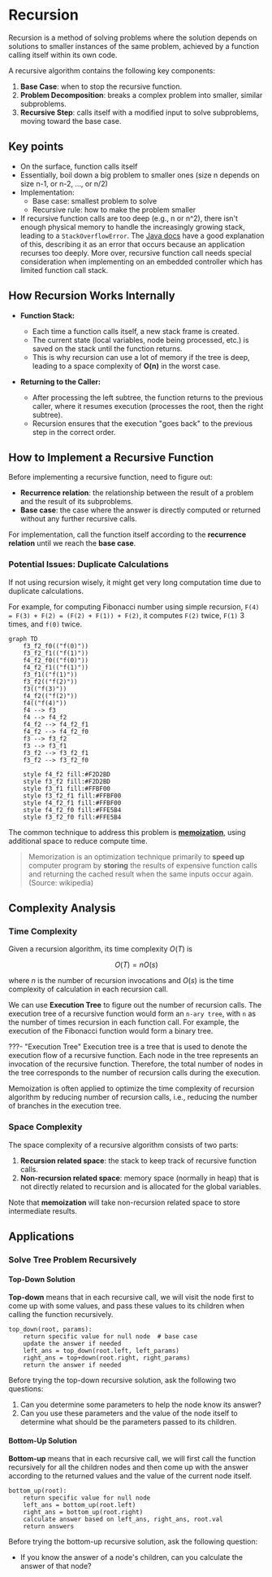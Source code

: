 # Recursion

Recursion is a method of solving problems where the solution depends on solutions to
smaller instances of the same problem, achieved by a function calling itself within its
own code.

A recursive algorithm contains the following key components:

1. **Base Case**: when to stop the recursive function.
2. **Problem Decomposition**: breaks a complex problem into smaller, similar subproblems.
3. **Recursive Step**: calls itself with a modified input to solve subproblems, moving
toward the base case.

## Key points

- On the surface, function calls itself
- Essentially, boil down a big problem to smaller ones (size n depends on size n-1, or
n-2, ..., or n/2)
- Implementation:
    - Base case: smallest problem to solve
    - Recursive rule: how to make the problem smaller
- If recursive function calls are too deep (e.g., n or n^2), there isn't enough physical
memory to handle the increasingly growing stack, leading to a `StackOverflowError`. The
[Java docs](https://docs.oracle.com/javase/7/docs/api/java/lang/StackOverflowError.html)
have a good explanation of this, describing it as an error that occurs because an
application recurses too deeply. More over, recursive function call needs special
consideration when implementing on an embedded controller which has limited function
call stack.

## How Recursion Works Internally

- **Function Stack:**
    - Each time a function calls itself, a new stack frame is created.
    - The current state (local variables, node being processed, etc.) is saved on the stack
    until the function returns.
    - This is why recursion can use a lot of memory if the tree is deep, leading to a space
    complexity of **O(n)** in the worst case.

- **Returning to the Caller:**
    - After processing the left subtree, the function returns to the previous caller, where
    it resumes execution (processes the root, then the right subtree).
    - Recursion ensures that the execution "goes back" to the previous step in the
    correct order.

## How to Implement a Recursive Function

Before implementing a recursive function, need to figure out:

- **Recurrence relation**: the relationship between the result of a problem and the
result of its subproblems.
- **Base  case**: the case where the answer is directly computed or returned without any
further recursive calls.

For implementation, call the function itself according to the **recurrence relation**
until we reach the **base case**.

### Potential Issues: Duplicate Calculations

If not using recursion wisely, it might get very long computation time due to duplicate calculations.

For example, for computing Fibonacci number using simple recursion,
`F(4) = F(3) + F(2) = (F(2) + F(1)) + F(2)`, it computes `F(2)` twice, `F(1)` 3 times,
and `f(0)` twice.

```mermaid
graph TD
    f3_f2_f0(("f(0)"))
    f3_f2_f1(("f(1)"))
    f4_f2_f0(("f(0)"))
    f4_f2_f1(("f(1)"))
    f3_f1(("f(1)"))
    f3_f2(("f(2)"))
    f3(("f(3)"))
    f4_f2(("f(2)"))
    f4(("f(4)"))
    f4 --> f3
    f4 --> f4_f2
    f4_f2 --> f4_f2_f1
    f4_f2 --> f4_f2_f0
    f3 --> f3_f2
    f3 --> f3_f1
    f3_f2 --> f3_f2_f1
    f3_f2 --> f3_f2_f0

    style f4_f2 fill:#F2D2BD
    style f3_f2 fill:#F2D2BD
    style f3_f1 fill:#FFBF00
    style f3_f2_f1 fill:#FFBF00
    style f4_f2_f1 fill:#FFBF00
    style f4_f2_f0 fill:#FFE5B4
    style f3_f2_f0 fill:#FFE5B4
```

The common technique to address this problem is [**memoization**](https://en.wikipedia.org/wiki/Binomial_coefficient),
using additional space to reduce compute time.

> Memorization is an optimization technique primarily to **speed up** computer program
by **storing** the results of expensive function calls and returning the cached result
when the same inputs occur again. (Source: wikipedia)

## Complexity Analysis

### Time Complexity

Given a recursion algorithm, its time complexity $O(T)$ is

$$O(T) = n O(s)$$

where $n$ is the number of recursion invocations and $O(s)$ is the time complexity of calculation in each recursion call.

We can use **Execution Tree** to figure out the number of recursion calls. The execution
tree of a recursive function would form an `n-ary tree`, with `n` as the number of times
recursion in each function call. For example, the execution of the Fibonacci function
would form a binary tree.

???- "Execution Tree"
    Execution tree is a tree that is used to denote the execution flow of a recursive
    function. Each node in the tree represents an invocation of the recursive function.
    Therefore, the total number of nodes in the tree corresponds to the number of
    recursion calls during the execution.

Memoization is often applied to optimize the time complexity of recursion algorithm by
reducing number of recursion calls, i.e., reducing the number of branches in the
execution tree.

### Space Complexity

The space complexity of a recursive algorithm consists of two parts:

1. **Recursion related space**: the stack to keep track of recursive function calls.
2. **Non-recursion related space**: memory space (normally in heap) that is not directly
related to recursion and is allocated for the global variables.

Note that **memoization** will take non-recursion related space to store intermediate results.

## Applications

### Solve Tree Problem Recursively

#### Top-Down Solution

**Top-down** means that in each recursive call, we will visit the node first to
come up with some values, and pass these values to its children when calling the
function recursively.

```pseudocode
top_down(root, params):
    return specific value for null node  # base case
    update the answer if needed
    left_ans = top_down(root.left, left_params)
    right_ans = top+down(root.right, right_params)
    return the answer if needed
```

Before trying the top-down recursive solution, ask the following two questions:

1. Can you determine some parameters to help the node know its answer?
2. Can you use these parameters and the value of the node itself to determine what
should be the parameters passed to its children.

#### Bottom-Up Solution

**Bottom-up** means that in each recursive call, we will first call the function
recursively for all the children nodes and then come up with the answer according to the
returned values and the value of the current node itself.

```pseudocode
bottom_up(root):
    return specific value for null node
    left_ans = bottom_up(root.left)
    right_ans = bottom_up(root.right)
    calculate answer based on left_ans, right_ans, root.val
    return answers
```

Before trying the bottom-up recursive solution, ask the following question:

- If you know the answer of a node's children, can you calculate the answer of that node?

